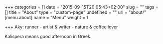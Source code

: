 +++
categories = []
date = "2015-09-15T20:05:43+02:00"
slug = ""
tags = []
title = "About"
type = "custom-page"
undefined = ""
url = "about/"
[menu.about]
name = "Menu"
weight = 1

+++
Aky: runner - artist & writer - nature & coffee lover

Kalispera means good afternoon in Greek.